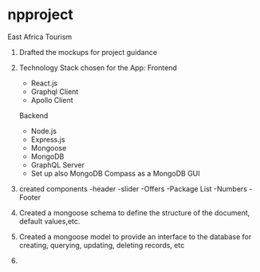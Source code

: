 # npproject

East Africa Tourism

1. Drafted the mockups for project guidance
2. Technology Stack chosen for the App:
   Frontend

   - React.js
   - Graphql Client
   - Apollo Client

   Backend

   - Node.js
   - Express.js
   - Mongoose
   - MongoDB
   - GraphQL Server

   * Set up also MongoDB Compass as a MongoDB GUI

3. created components
   -header
   -slider
   -Offers
   -Package List
   -Numbers
   -Footer

4. Created a mongoose schema to define the structure of the document, default values,etc.
5. Created a mongoose model to provide an interface to the database for creating, querying, updating, deleting records, etc
6.
